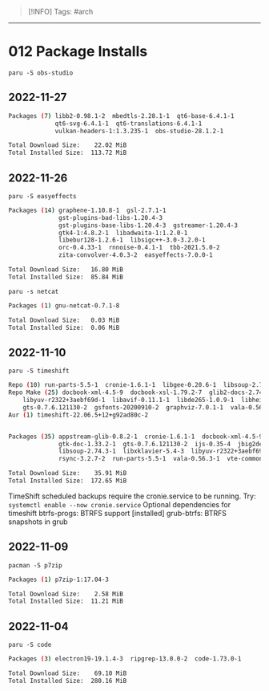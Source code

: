 > [!INFO]
> Tags: #arch 

----
# 012 Package Installs
`paru -S obs-studio`
## 2022-11-27
```sh
Packages (7) libb2-0.98.1-2  mbedtls-2.28.1-1  qt6-base-6.4.1-1
             qt6-svg-6.4.1-1  qt6-translations-6.4.1-1
             vulkan-headers-1:1.3.235-1  obs-studio-28.1.2-1

Total Download Size:    22.02 MiB
Total Installed Size:  113.72 MiB
```

## 2022-11-26
`paru -S easyeffects`
```sh
Packages (14) graphene-1.10.8-1  gsl-2.7.1-1
              gst-plugins-bad-libs-1.20.4-3
              gst-plugins-base-libs-1.20.4-3  gstreamer-1.20.4-3
              gtk4-1:4.8.2-1  libadwaita-1:1.2.0-1
              libebur128-1.2.6-1  libsigc++-3.0-3.2.0-1
              orc-0.4.33-1  rnnoise-0.4.1-1  tbb-2021.5.0-2
              zita-convolver-4.0.3-2  easyeffects-7.0.0-1

Total Download Size:   16.80 MiB
Total Installed Size:  85.84 MiB
```

`paru -s netcat`
```sh
Packages (1) gnu-netcat-0.7.1-8

Total Download Size:   0.03 MiB
Total Installed Size:  0.06 MiB
```

## 2022-11-10
`paru -S timeshift`
```sh
Repo (10) run-parts-5.5-1  cronie-1.6.1-1  libgee-0.20.6-1  libsoup-2.74.3-1  rsync-3.2.7-2  vte-common-0.70.1-1  vte3-0.70.1-1  libxklavier-5.4-3  libgnomekbd-1:3.28.1-1  xapp-2.2.15-1
Repo Make (25) docbook-xml-4.5-9  docbook-xsl-1.79.2-7  glib2-docs-2.74.1-1  python-lxml-4.9.1-1  python-pygments-2.13.0-1  python-six-1.16.0-6  python-anytree-2.8.0-5  gtk-doc-1.33.2-1  
    libyuv-r2322+3aebf69d-1  libavif-0.11.1-1  libde265-1.0.9-1  libheif-1.13.0-2  gd-2.3.3-5  jbig2dec-0.19-1  libpaper-1.1.28-2  ijs-0.35-4  poppler-data-0.4.11-2  ghostscript-10.0.0-2  netpbm-10.73.37-2  
    gts-0.7.6.121130-2  gsfonts-20200910-2  graphviz-7.0.1-1  vala-0.56.3-1  gcab-1.5-1  appstream-glib-0.8.2-1
Aur (1) timeshift-22.06.5+12+g92ad80c-2


Packages (35) appstream-glib-0.8.2-1  cronie-1.6.1-1  docbook-xml-4.5-9  docbook-xsl-1.79.2-7  gcab-1.5-1  gd-2.3.3-5  ghostscript-10.0.0-2  glib2-docs-2.74.1-1  graphviz-7.0.1-1  gsfonts-20200910-2
              gtk-doc-1.33.2-1  gts-0.7.6.121130-2  ijs-0.35-4  jbig2dec-0.19-1  libavif-0.11.1-1  libde265-1.0.9-1  libgee-0.20.6-1  libgnomekbd-1:3.28.1-1  libheif-1.13.0-2  libpaper-1.1.28-2
              libsoup-2.74.3-1  libxklavier-5.4-3  libyuv-r2322+3aebf69d-1  netpbm-10.73.37-2  poppler-data-0.4.11-2  python-anytree-2.8.0-5  python-lxml-4.9.1-1  python-pygments-2.13.0-1  python-six-1.16.0-6
              rsync-3.2.7-2  run-parts-5.5-1  vala-0.56.3-1  vte-common-0.70.1-1  vte3-0.70.1-1  xapp-2.2.15-1

Total Download Size:    35.91 MiB
Total Installed Size:  172.65 MiB
```

TimeShift scheduled backups require the cronie.service to be running.
Try:
  `systemctl enable --now cronie.service`
Optional dependencies for timeshift
    btrfs-progs: BTRFS support [installed]
    grub-btrfs: BTRFS snapshots in grub

## 2022-11-09
`pacman -S p7zip`
```sh
Packages (1) p7zip-1:17.04-3

Total Download Size:    2.58 MiB
Total Installed Size:  11.21 MiB
```

## 2022-11-04
`paru -S code`
```sh
Packages (3) electron19-19.1.4-3  ripgrep-13.0.0-2  code-1.73.0-1

Total Download Size:    69.10 MiB
Total Installed Size:  280.16 MiB
```
